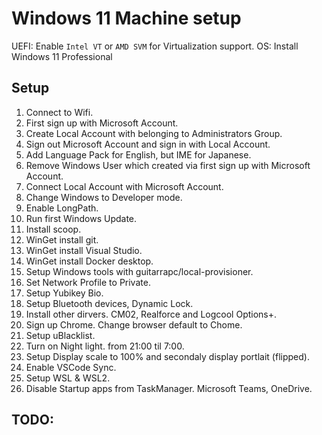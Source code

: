 # Windows 11 Machine setup

UEFI: Enable `Intel VT` or `AMD SVM` for Virtualization support.
OS: Install Windows 11 Professional

## Setup

1. Connect to Wifi.
2. First sign up with Microsoft Account.
3. Create Local Account with belonging to Administrators Group.
4. Sign out Microsoft Account and sign in with Local Account.
5. Add Language Pack for English, but IME for Japanese.
6. Remove Windows User which created via first sign up with Microsoft Account.
7. Connect Local Account with Microsoft Account.
8. Change Windows to Developer mode.
9. Enable LongPath.
10. Run first Windows Update.
11. Install scoop.
12. WinGet install git.
13. WinGet install Visual Studio.
14. WinGet install Docker desktop.
15. Setup Windows tools with guitarrapc/local-provisioner.
16. Set Network Profile to Private.
17. Setup Yubikey Bio.
18. Setup Bluetooth devices, Dynamic Lock.
19. Install other dirvers. CM02, Realforce and Logcool Options+.
20. Sign up Chrome. Change browser default to Chome.
21. Setup uBlacklist.
22. Turn on Night light. from 21:00 til 7:00.
23. Setup Display scale to 100% and secondaly display portlait (flipped).
24. Enable VSCode Sync.
25. Setup WSL & WSL2.
26. Disable Startup apps from TaskManager. Microsoft Teams, OneDrive.

## TODO:
